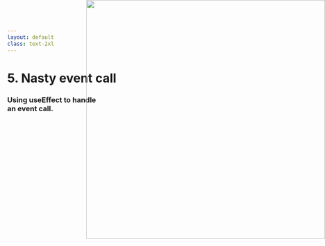 ```yaml
---
layout: default
class: text-2xl
---
```


# 5. Nasty **event call**
### Using **useEffect** to handle<br />an **event** call.

<img src="/images/04-situation-05-01.png" style="position: absolute; right: 0; top: 0; height: 550px;"/>